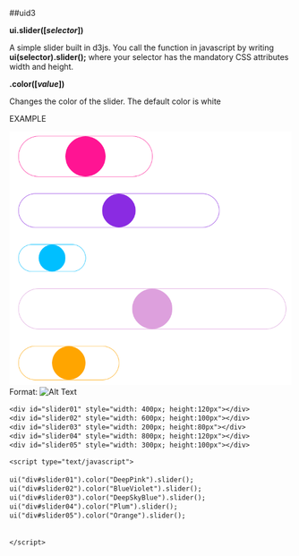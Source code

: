 ##uid3


**ui.slider([*selector*])**

A simple slider built in d3js. You call the function in javascript by writing **ui(selector).slider();** where your selector has the mandatory CSS attributes width and height.

**.color([*value*])**

Changes the color of the slider. The default color is white

EXAMPLE

![GitHub Logo](/images/slider.png)
Format: ![Alt Text](url)

```
<div id="slider01" style="width: 400px; height:120px"></div>
<div id="slider02" style="width: 600px; height:100px"></div>
<div id="slider03" style="width: 200px; height:80px"></div>
<div id="slider04" style="width: 800px; height:120px"></div>
<div id="slider05" style="width: 300px; height:100px"></div>
```

```
<script type="text/javascript">

ui("div#slider01").color("DeepPink").slider();
ui("div#slider02").color("BlueViolet").slider();
ui("div#slider03").color("DeepSkyBlue").slider();
ui("div#slider04").color("Plum").slider();
ui("div#slider05").color("Orange").slider();


</script>

```